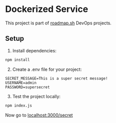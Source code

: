 # Dockerized Service
This project is part of [roadmap.sh](https://roadmap.sh/projects/dockerized-service-deployment) DevOps projects.

## Setup

1. Install dependencies:
```bash
npm install
```

2. Create a .env file for your project:
```
SECRET_MESSAGE=This is a super secret message!
USERNAME=admin
PASSWORD=supersecret
```

3. Test the project locally:
```bash
npm index.js
```
Now go to [localhost:3000/secret](http://localhost:3000/secret)

